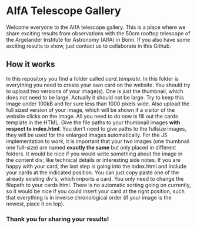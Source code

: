 # AIfA Telescope Gallery

Welcome everyone to the AIfA telescope gallery. This is a place where we share exciting results from observations with the 50cm rooftop telescope of the Argelander Institute for Astronomy (AIfA) in Bonn.
If you also have some exciting results to show, just contact us to collaborate in this Github. 

## How it works

In this repository you find a folder called *card_template*. In this folder is everything you need to create your own card on the website. You should try to upload two versions of your image(s). 
One is just the thumbnail, which does not need to be large. Actually it should not be large. Try to keep this image under 100kB and for sure less than 1000 pixels wide. Also upload the full sized version 
of your image, which will be shown if a visitor of the website clicks on the image. All you need to do now is fill out the cards template in the HTML. Give the file paths to your thumbnail images **with respect to index.html**. You don't need to give paths to the fullsize images, they will be used for the enlarged images automatically. For the JS implementation to work, it is important that your two images (one thumbnail one full-size) are named **exactly the same** but only placed in different folders. 
It would be nice if you would write something about the image in the content div; like technical details or interesting side notes. If you are happy with your card, the last step is going into the index.html and include your cards at the indicated position.
You can just copy paste one of the already existing div's, which imports a card. You only need to change the filepath to your cards html. There is no automatic sorting going on currently, so it would be nice if you could insert your card at the right position, such that 
everything is in inverse chronological order (if your image is the newest, place it on top). 

### Thank you for sharing your results!
